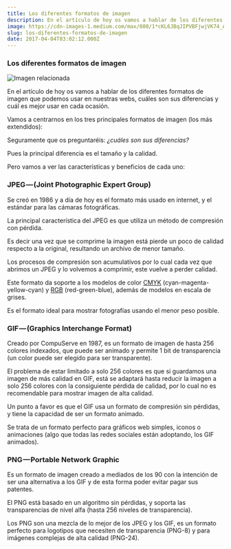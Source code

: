 ```yaml
---
title: Los diferentes formatos de imagen
description: En el artículo de hoy os vamos a hablar de los diferentes formatos de imagen que podemos usar en nuestras webs, cuáles son sus diferencias…
image: https://cdn-images-1.medium.com/max/800/1*cKL6JBqJIPVBFjwjVK74_A.jpeg
slug: los-diferentes-formatos-de-imagen
date: 2017-04-04T03:02:12.000Z
---
```


### Los diferentes formatos de imagen

![Imagen relacionada](https://cdn-images-1.medium.com/max/800/1*cKL6JBqJIPVBFjwjVK74_A.jpeg)

En el artículo de hoy os vamos a hablar de los diferentes formatos de imagen que podemos usar en nuestras webs, cuáles son sus diferencias y cuál es mejor usar en cada ocasión.

Vamos a centrarnos en los tres principales formatos de imagen (los más extendidos):

Seguramente que os preguntaréis: _¿cuáles son sus diferencias?_

Pues la principal diferencia es el tamaño y la calidad.

Pero vamos a ver las características y beneficios de cada uno:

### JPEG — (Joint Photographic Expert Group)

Se creó en 1986 y a día de hoy es el formato más usado en internet, y el estándar para las cámaras fotográficas.

La principal característica del JPEG es que utiliza un método de compresión con pérdida.

Es decir una vez que se comprime la imagen está pierde un poco de calidad respecto a la original, resultando un archivo de menor tamaño.

Los procesos de compresión son acumulativos por lo cual cada vez que abrimos un JPEG y lo volvemos a comprimir, este vuelve a perder calidad.

Este formato da soporte a los modelos de color [CMYK](http://es.wikipedia.org/wiki/Modelo_de_color_CMYK) (cyan-magenta-yellow-cyan) y [RGB](http://es.wikipedia.org/wiki/Modelo_de_color_RGB) (red-green-blue), además de modelos en escala de grises.

Es el formato ideal para mostrar fotografías usando el menor peso posible.

### GIF — (Graphics Interchange Format)

Creado por CompuServe en 1987, es un formato de imagen de hasta 256 colores indexados, que puede ser animado y permite 1 bit de transparencia (un color puede ser elegido para ser transparente).

El problema de estar limitado a solo 256 colores es que si guardamos una imagen de más calidad en GIF, está se adaptará hasta reducir la imagen a solo 256 colores con la consiguiente pérdida de calidad, por lo cual no es recomendable para mostrar imagen de alta calidad.

Un punto a favor es que el GIF usa un formato de compresión sin pérdidas, y tiene la capacidad de ser un formato animado.

Se trata de un formato perfecto para gráficos web simples, iconos o animaciones (algo que todas las redes sociales están adoptando, los GIF animados).

### PNG — Portable Network Graphic

Es un formato de imagen creado a mediados de los 90 con la intención de ser una alternativa a los GIF y de esta forma poder evitar pagar sus patentes.

El PNG está basado en un algoritmo sin pérdidas, y soporta las transparencias de nivel alfa (hasta 256 niveles de transparencia).

Los PNG son una mezcla de lo mejor de los JPEG y los GIF, es un formato perfecto para logotipos que necesiten de transparencia (PNG-8) y para imágenes complejas de alta calidad (PNG-24).
